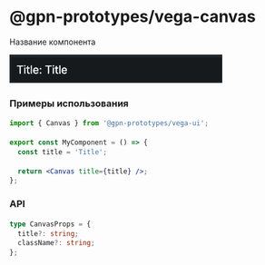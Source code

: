 # @gpn-prototypes/vega-canvas

Название компонента

<img src="docs/pic-1.png" height="50">

### Примеры использования

```jsx
import { Canvas } from '@gpn-prototypes/vega-ui';

export const MyComponent = () => {
  const title = 'Title';

  return <Canvas title={title} />;
};
```

### API

```ts
type CanvasProps = {
  title?: string;
  className?: string;
};
```
